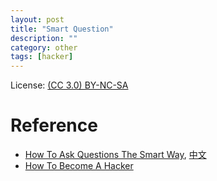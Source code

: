 ```yaml
---
layout: post
title: "Smart Question"
description: ""
category: other
tags: [hacker]
---
```


License: [(CC 3.0) BY-NC-SA](http://creativecommons.org/licenses/by-nc-sa/3.0/)

# Reference
* [How To Ask Questions The Smart Way](http://www.catb.org/~esr/faqs/smart-questions.html), [中文](http://lilydjwg.vim-cn.com/articles/smart-questions.html)
* [How To Become A Hacker](http://www.catb.org/~esr/faqs/hacker-howto.html)
